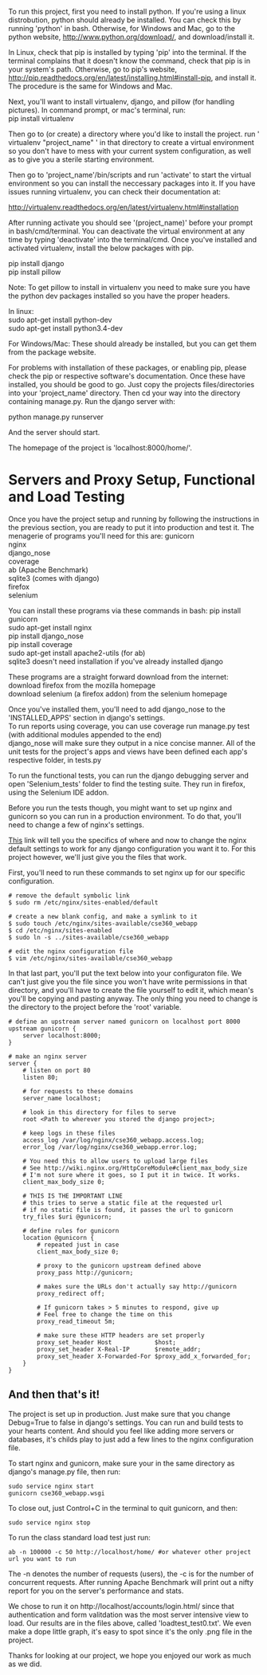 To run this project, first you need to install python. 
If you're using a linux distrobution, python should already be installed. 
You can check this by running 'python' in bash. 
Otherwise, for Windows and Mac, go to the python website, http://www.python.org/download/, and download/install it. 

In Linux, check that pip is installed by typing 'pip' into the terminal. 
If the terminal complains that it doesn't know the command, check that pip is in your system's path. 
Otherwise, go to pip's website, http://pip.readthedocs.org/en/latest/installing.html#install-pip, and install it.
The procedure is the same for Windows and Mac. 

Next, you'll want to install virtualenv, django, and pillow (for handling pictures). 
In command prompt, or mac's terminal, run: <br>
pip install virtualenv

Then go to (or create) a directory where you'd like to install the project. 
run ' virtualenv "project_name" ' in that directory to create a virtual environment so you don't have to mess 
with your current system configuration, as well as to give you a sterile starting environment. 

Then go to 'project_name'/bin/scripts and run 'activate' to start the virtual environment so you can install the neccessary packages into it. If you have issues running virtualenv, you can check their documentation at: <br> 

http://virtualenv.readthedocs.org/en/latest/virtualenv.html#installation

After running activate you should see '(project_name)' before your prompt in bash/cmd/terminal. 
You can deactivate the virtual environment at any time by typing 'deactivate' into the terminal/cmd. 
Once you've installed and activated virtualenv, install the below packages with pip. 

pip install django<br> 
pip install pillow

Note: To get pillow to install in virtualenv you need to make sure you have the 
python dev packages installed so you have the proper headers. 

In linux: <br>
sudo apt-get install python-dev <br>
sudo apt-get install python3.4-dev <br>

For Windows/Mac: 
These should already be installed, but you can get them from the package website. 

For problems with installation of these packages, or enabling pip, please check the pip or respective software's documentation. 
Once these have installed, you should be good to go. Just copy the projects files/directories into your 'project_name' directory. 
Then cd your way into the directory containing manage.py. 
Run the django server with: 

python manage.py runserver 

And the server should start. 

The homepage of the project is 'localhost:8000/home/'.

<h1> Servers and Proxy Setup, Functional and Load Testing </h1> 
Once you have the project setup and running by following the instructions in the previous section, you are ready to put it into production and test it. 
The menagerie of programs you'll need for this are: 
gunicorn <br>
nginx <br>
django_nose<br>
coverage <br>
ab (Apache Benchmark) <br>
sqlite3 (comes with django) <br>
firefox <br>
selenium<br>

You can install these programs via these commands in bash: 
pip install gunicorn <br>
sudo apt-get install nginx <br>
pip install django_nose<br>
pip install coverage<br>
sudo apt-get install apache2-utils (for ab)<br>
sqlite3 doesn't need installation if you've already installed django <br>

These programs are a straight forward download from the internet:<br>
download firefox from the mozilla homepage <br>
download selenium (a firefox addon) from the selenium homepage <br>

Once you've installed them, you'll need to add django_nose to the 'INSTALLED_APPS' section in django's settings. <br>
To run reports using coverage, you can use coverage run manage.py test (with additional modules appended to the end)<br>
django_nose will make sure they output in a nice concise manner. 
All of the unit tests for the project's apps and views have been defined each app's respective folder, in tests.py<br> 

To run the functional tests, you can run the django debugging server and open 'Selenium_tests' folder to find the testing suite. They run in firefox, using the Selenium IDE addon. 

Before you run the tests though, you might want to set up nginx and gunicorn so you can run in a production environment. To do that, you'll need to change a few of nginx's settings. 

<a href="http://www.apreche.net/complete-single-server-django-stack-tutorial/">This</a> link will tell you the specifics of where and now to change the nginx default settings to work for any django configuration you want it to. For this project however, we'll just give you the files that work. 

First, you'll need to run these commands to set nginx up for our specific configuration.
```
# remove the default symbolic link
$ sudo rm /etc/nginx/sites-enabled/default

# create a new blank config, and make a symlink to it
$ sudo touch /etc/nginx/sites-available/cse360_webapp
$ cd /etc/nginx/sites-enabled
$ sudo ln -s ../sites-available/cse360_webapp

# edit the nginx configuration file
$ vim /etc/nginx/sites-available/cse360_webapp
```
In that last part, you'll put the text below into your configuraton file. We can't just give you the file since you won't have write permissions in that directory, and you'll have to create the file yourself to edit it, which mean's you'll be copying and pasting anyway. The only thing you need to change is the directory to the project before the 'root' variable. 

```
# define an upstream server named gunicorn on localhost port 8000
upstream gunicorn {
    server localhost:8000;
}

# make an nginx server
server {
    # listen on port 80
    listen 80;

    # for requests to these domains
    server_name localhost;

    # look in this directory for files to serve
    root <Path to wherever you stored the django project>;

    # keep logs in these files
    access_log /var/log/nginx/cse360_webapp.access.log;
    error_log /var/log/nginx/cse360_webapp.error.log;

    # You need this to allow users to upload large files
    # See http://wiki.nginx.org/HttpCoreModule#client_max_body_size
    # I'm not sure where it goes, so I put it in twice. It works.
    client_max_body_size 0;

    # THIS IS THE IMPORTANT LINE
    # this tries to serve a static file at the requested url
    # if no static file is found, it passes the url to gunicorn
    try_files $uri @gunicorn;

    # define rules for gunicorn
    location @gunicorn {
        # repeated just in case
        client_max_body_size 0;

        # proxy to the gunicorn upstream defined above
        proxy_pass http://gunicorn;

        # makes sure the URLs don't actually say http://gunicorn 
        proxy_redirect off;

        # If gunicorn takes > 5 minutes to respond, give up
        # Feel free to change the time on this
        proxy_read_timeout 5m;

        # make sure these HTTP headers are set properly
        proxy_set_header Host            $host;
        proxy_set_header X-Real-IP       $remote_addr;
        proxy_set_header X-Forwarded-For $proxy_add_x_forwarded_for;
    }
}
``` 

<h2> And then that's it! </h2> 
The project is set up in production. Just make sure that you change Debug=True to false in django's settings. 
You can run and build tests to your hearts content. And should you feel like adding more servers or databases, it's childs play to just add a few lines to the nginx configuration file. 

To start nginx and gunicorn, make sure your in the same directory as django's manage.py file, then run: 
```
sudo service nginx start
gunicorn cse360_webapp.wsgi
```
To close out, just Control+C in the terminal to quit gunicorn, and then: 
```
sudo service nginx stop
```

To run the class standard load test just run: 
```
ab -n 100000 -c 50 http://localhost/home/ #or whatever other project url you want to run
```

The -n denotes the number of requests (users), the -c is for the number of concurrent requests. 
After running Apache Benchmark will print out a nifty report for you on the server's performance and stats. 

We chose to run it on http://localhost/accounts/login.html/ since that authentication and form valitdation was the most server intensive view to load. Our results are in the files above, called 'loadtest_test0.txt'. We even make a dope little graph, it's easy to spot since it's the only .png file in the project. 

Thanks for looking at our project, we hope you enjoyed our work as much as we did. 



